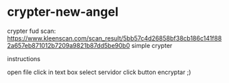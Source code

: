 # crypter-new-angel

crypter fud
scan: https://www.kleenscan.com/scan_result/5bb57c4d26858bf38cb186c141f882a657eb871012b7209a9821b87dd5be90b0
simple crypter

instructions

open file click in text box select servidor click button encryptar ;)
